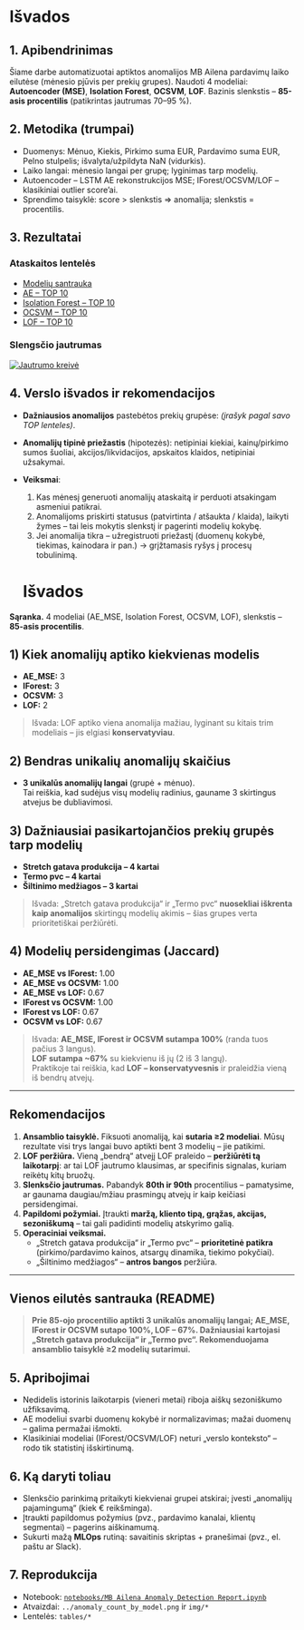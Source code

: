 # Išvados

## 1. Apibendrinimas
Šiame darbe automatizuotai aptiktos anomalijos MB Ailena pardavimų laiko eilutėse (mėnesio pjūvis per prekių grupes). 
Naudoti 4 modeliai: **Autoencoder (MSE)**, **Isolation Forest**, **OCSVM**, **LOF**. 
Bazinis slenkstis – **85-asis procentilis** (patikrintas jautrumas 70–95 %).

## 2. Metodika (trumpai)
- Duomenys: Mėnuo, Kiekis, Pirkimo suma EUR, Pardavimo suma EUR, Pelno stulpelis; išvalyta/užpildyta NaN (vidurkis).
- Laiko langai: mėnesio langai per grupę; lyginimas tarp modelių.
- Autoencoder – LSTM AE rekonstrukcijos MSE; IForest/OCSVM/LOF – klasikiniai outlier score’ai.
- Sprendimo taisyklė: score > slenkstis ⇒ anomalija; slenkstis = procentilis.

## 3. Rezultatai
### Ataskaitos lentelės
- [Modelių santrauka](report/model_summary.md)
- [AE – TOP 10](report/ae_top10.md)
- [Isolation Forest – TOP 10](report/ifor_top10.md)
- [OCSVM – TOP 10](report/ocsvm_top10.md)
- [LOF – TOP 10](report/lof_top10.md)

### Slengsčio jautrumas
[![Jautrumo kreivė](report/anomaly_count_by_model.png)](report/isvados.md)


## 4. Verslo išvados ir rekomendacijos
- **Dažniausios anomalijos** pastebėtos prekių grupėse: *(įrašyk pagal savo TOP lenteles)*.
- **Anomalijų tipinė priežastis** (hipotezės): netipiniai kiekiai, kainų/pirkimo sumos šuoliai, akcijos/likvidacijos, apskaitos klaidos, netipiniai užsakymai.
- **Veiksmai**:
  1. Kas mėnesį generuoti anomalijų ataskaitą ir perduoti atsakingam asmeniui patikrai.
  2. Anomalijoms priskirti statusus (patvirtinta / atšaukta / klaida), laikyti žymes – tai leis mokytis slenkstį ir pagerinti modelių kokybę.
  3. Jei anomalija tikra – užregistruoti priežastį (duomenų kokybė, tiekimas, kainodara ir pan.) → grįžtamasis ryšys į procesų tobulinimą.
 
  # Išvados

**Sąranka.** 4 modeliai (AE_MSE, Isolation Forest, OCSVM, LOF), slenkstis – **85-asis procentilis**.

## 1) Kiek anomalijų aptiko kiekvienas modelis
- **AE_MSE:** 3  
- **IForest:** 3  
- **OCSVM:** 3  
- **LOF:** 2  

> Išvada: LOF aptiko viena anomalija mažiau, lyginant su kitais trim modeliais – jis elgiasi **konservatyviau**.

## 2) Bendras unikalių anomalijų skaičius
- **3 unikalūs anomalijų langai** (grupė + mėnuo).  
  Tai reiškia, kad sudėjus visų modelių radinius, gauname 3 skirtingus atvejus be dubliavimosi.

## 3) Dažniausiai pasikartojančios prekių grupės tarp modelių
- **Stretch gatava produkcija – 4 kartai**  
- **Termo pvc – 4 kartai**  
- **Šiltinimo medžiagos – 3 kartai**

> Išvada: „Stretch gatava produkcija“ ir „Termo pvc“ **nuosekliai iškrenta kaip anomalijos** skirtingų modelių akimis – šias grupes verta prioritetiškai peržiūrėti.

## 4) Modelių persidengimas (Jaccard)
- **AE_MSE vs IForest:** 1.00  
- **AE_MSE vs OCSVM:** 1.00  
- **AE_MSE vs LOF:** 0.67  
- **IForest vs OCSVM:** 1.00  
- **IForest vs LOF:** 0.67  
- **OCSVM vs LOF:** 0.67  

> Išvada: **AE_MSE, IForest ir OCSVM sutampa 100%** (randa tuos pačius 3 langus).  
> **LOF sutampa ~67%** su kiekvienu iš jų (2 iš 3 langų).  
> Praktikoje tai reiškia, kad **LOF – konservatyvesnis** ir praleidžia vieną iš bendrų atvejų.

---

## Rekomendacijos

1. **Ansamblio taisyklė.** Fiksuoti anomaliją, kai **sutaria ≥2 modeliai**. Mūsų rezultate visi trys langai buvo aptikti bent 3 modelių – jie patikimi.  
2. **LOF peržiūra.** Vieną „bendrą“ atvejį LOF praleido – **peržiūrėti tą laikotarpį**: ar tai LOF jautrumo klausimas, ar specifinis signalas, kuriam reikėtų kitų bruožų.
3. **Slenksčio jautrumas.** Pabandyk **80th ir 90th** procentilius – pamatysime, ar gaunama daugiau/mžiau prasmingų atvejų ir kaip keičiasi persidengimai.
4. **Papildomi požymiai.** Įtraukti **maržą, kliento tipą, grąžas, akcijas, sezoniškumą** – tai gali padidinti modelių atskyrimo galią.
5. **Operaciniai veiksmai.**  
   - „Stretch gatava produkcija“ ir „Termo pvc“ – **prioritetinė patikra** (pirkimo/pardavimo kainos, atsargų dinamika, tiekimo pokyčiai).  
   - „Šiltinimo medžiagos“ – **antros bangos** peržiūra.

---

## Vienos eilutės santrauka (README)

> **Prie 85-ojo procentilio aptikti 3 unikalūs anomalijų langai; AE_MSE, IForest ir OCSVM sutapo 100%, LOF – 67%. Dažniausiai kartojasi „Stretch gatava produkcija“ ir „Termo pvc“. Rekomenduojama ansamblio taisyklė ≥2 modelių sutarimui.**


## 5. Apribojimai
- Nedidelis istorinis laikotarpis (vieneri metai) riboja aiškų sezoniškumo užfiksavimą.
- AE modeliui svarbi duomenų kokybė ir normalizavimas; mažai duomenų – galima permažai išmokti.
- Klasikiniai modeliai (IForest/OCSVM/LOF) neturi „verslo konteksto“ – rodo tik statistinį išskirtinumą.

## 6. Ką daryti toliau
- Slenksčio parinkimą pritaikyti kiekvienai grupei atskirai; įvesti „anomalijų pajamingumą“ (kiek € reikšminga).
- Įtraukti papildomus požymius (pvz., pardavimo kanalai, klientų segmentai) – pagerins aiškinamumą.
- Sukurti mažą **MLOps** rutiną: savaitinis skriptas + pranešimai (pvz., el. paštu ar Slack).

## 7. Reprodukcija
- Notebook: [`notebooks/MB Ailena Anomaly Detection Report.ipynb`](../notebooks/MB%20Ailena%20Anomaly%20Detection%20Report.ipynb)
- Atvaizdai: `../anomaly_count_by_model.png` ir `img/*`
- Lentelės: `tables/*`

